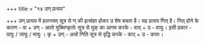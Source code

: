 +++
title = "१४ उण् प्रत्यय"

+++
उण् प्रत्यय में हलन्त्यम् सूत्र से ण् की इत्संज्ञा होकर उ शेष बचता है। यह प्रत्यय णित् है। णित् होने के कारण -
वा + उण् - आतो युक्विण्कृतोः सूत्र से युक् का आगम करके - वाय् + उ - वायुः। इसी प्रकार - पायुः / जायुः / मायुः ।
कृ + उण् - अचो णिति सूत्र से वृद्धि करके - कार् + उ - कारुः।